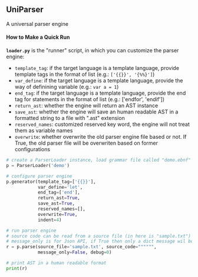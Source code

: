 ## UniParser

A universal parser engine

#### How to Make a Quick Run
**`loader.py`** is the "runner" script, in which you can customize the parser engine:
- `template_tag`: if the target language is a template language, provide template tags in the format of list (e.g.: `['{{}}', '{%%}']`)
- `var_define`: if the target language is a template language, provide the way of definining variable (e.g.: `var a = 1`)
- `end_tag`: if the target language is a template language, provide the end tag for statements in the format of list (e.g.: ['endfor', 'endif'])
- `return_ast`: whether the engine will return an AST instance
- `save_ast`: whether the engine will save an human readable AST in a formatted string to a file with ".ast" extension
- `reserved_names`: customized reserved key word, the engine will not treat them as variable names
- `overwrite`: whether overwrite the old parser engine file based or not. If True, the old parser file will be overwriten based on former configurations

```python
# create a ParserLoader instance, load grammar file called "demo.ebnf" in folder "grammars"
p = ParserLoader('demo')

# configure parser engine
p.generator(template_tag=['{{}}'],
            var_define='let',
            end_tag=['end'],
            return_ast=True,
            save_ast=True,
            reserved_names=[],
            overwrite=True,
            indent=4)

# run parser engine
# source code can be read from a source file (in here is "sample.txt") or a string
# message_only is for Json API, if True then only a dict message wil be returned
r = p.parse(source_file='sample.txt', source_code="""""",
            message_only=False, debug=0)

# print AST in a human readable format
print(r)
```
